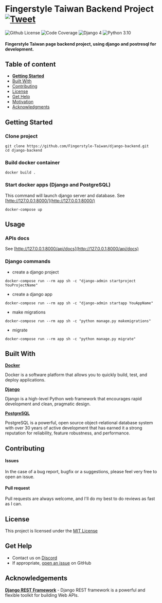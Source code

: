 # Fingerstyle Taiwan Backend Project [![Tweet](https://img.shields.io/twitter/url/http/shields.io.svg?style=social)](https://twitter.com/intent/tweet?text=Check%20out%20this%20cool%20project&url=https://github.com/Cool/Project&hashtags=project,opensource)

![Github License](https://img.shields.io/badge/license-MIT-green) ![Code Coverage](https://img.shields.io/badge/coverage-10%25-green) ![Django 4](https://img.shields.io/badge/django-4.0.4-blue.svg) ![Python 3.10](https://img.shields.io/badge/python-3.10.7-blue.svg)


#### Fingerstyle Taiwan page backend project, using django and postresql for development.

## Table of content

- [**Getting Started**](#getting-started)
- [Built With](#built-with)
- [Contributing](#contributing)
- [License](#license)
- [Get Help](#get-help)
- [Motivation](#motivation)
- [Acknowledgments](#acknowledgements)

## Getting Started

### Clone project
```
git clone https://github.com/Fingerstyle-Taiwan/django-backend.git
cd django-backend
```

### Build docker container
```
docker build .
```

### Start  docker apps (Django and PostgreSQL)
This command will launch django server and database.
See [http://127.0.0.1:8000/](http://127.0.0.1:8000/)
```console
docker-compose up
```

## Usage

### APIs docs
See [http://127.0.0.1:8000/api/docs](http://127.0.0.1:8000/api/docs)

### Django commands

- create a django project
```console
docker-compose run --rm app sh -c "django-admin startproject YouProjectName"
```

- create a django app
```console
docker-compose run --rm app sh -c "django-admin startapp YouAppName"
```

- make migrations
```console
docker-compose run --rm app sh -c "python manage.py makemigrations"
```

- migrate
```console
docker-compose run --rm app sh -c "python manage.py migrate"
```

## Built With

**[Docker](https://www.docker.com/)**

Docker is a software platform that allows you to quickly build, test, and deploy applications.

**[Django](https://www.djangoproject.com/)**

Django is a high-level Python web framework that encourages rapid development and clean, pragmatic design.

**[PostgreSQL](https://www.postgresql.org/)**

PostgreSQL is a powerful, open source object-relational database system with over 30 years of active development that has earned it a strong reputation for reliability, feature robustness, and performance.



## Contributing

#### Issues
In the case of a bug report, bugfix or a suggestions, please feel very free to open an issue.

#### Pull request
Pull requests are always welcome, and I'll do my best to do reviews as fast as I can.

## License

This project is licensed under the [MIT License](https://github.com/this/project/blob/master/LICENSE)

## Get Help
- Contact us on [Discord](https://discord.gg/MjjfP5qpYt)
- If appropriate, [open an issue](https://github.com/Fingerstyle-Taiwan/django-backend/issues) on GitHub

## Acknowledgements
**[Django REST Framework](https://www.django-rest-framework.org/)** - Django REST framework is a powerful and flexible toolkit for building Web APIs.